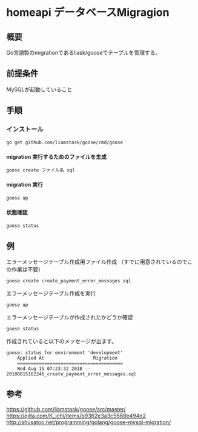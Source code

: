 # homeapi データベースMigragion

## 概要

Go言語製のmigrationであるliask/gooseでテーブルを管理する。

## 前提条件

MySQLが起動していること

## 手順

### インストール

```bash
go get github.com/liamstask/goose/cmd/goose
```

#### migration 実行するためのファイルを生成

```bash
goose create ファイル名 sql
```

#### migration 実行

```bash
goose up
```

#### 状態確認

```bash
goose status
```

## 例

エラーメッセージテーブル作成用ファイル作成
（すでに用意されているのでこの作業は不要）

```bash
goose create create_payment_error_messages sql
```

エラーメッセージテーブル作成を実行

```bash
goose up
```

エラーメッセージテーブルが作成されたかどうか確認

```bash
goose status
```

作成されていると以下のメッセージが出ます。

```shell
goose: status for environment 'development'
    Applied At                  Migration
    =======================================
    Wed Aug 15 07:23:32 2018 -- 20180815162246_create_payment_error_messages.sql
```

## 参考

https://github.com/liamstask/goose/src/master/
https://qiita.com/K_ichi/items/b9362e3a3c5688e494e2
http://shusatoo.net/programming/golang/goose-mysql-migration/
